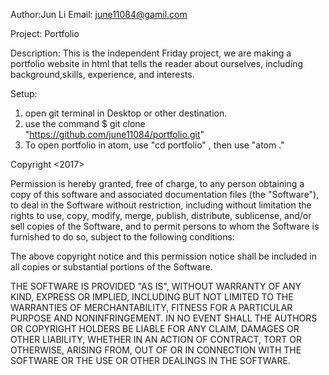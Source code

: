 Author:Jun Li
Email: june11084@gamil.com

Project: Portfolio

Description: This is the independent Friday project, we are making a portfolio website in html that tells
the reader about ourselves, including background,skills, experience, and interests.

Setup:
1. open git terminal in Desktop or other destination.
2. use the command $ git clone "https://github.com/june11084/portfolio.git"
3. To open portfolio in atom, use "cd portfolio" , then use "atom ."

Copyright <2017> <Jun Li>

Permission is hereby granted, free of charge, to any person obtaining a copy of this software and associated documentation files (the "Software"), to deal in the Software without restriction, including without limitation the rights to use, copy, modify, merge, publish, distribute, sublicense, and/or sell copies of the Software, and to permit persons to whom the Software is furnished to do so, subject to the following conditions:

The above copyright notice and this permission notice shall be included in all copies or substantial portions of the Software.

THE SOFTWARE IS PROVIDED "AS IS", WITHOUT WARRANTY OF ANY KIND, EXPRESS OR IMPLIED, INCLUDING BUT NOT LIMITED TO THE WARRANTIES OF MERCHANTABILITY, FITNESS FOR A PARTICULAR PURPOSE AND NONINFRINGEMENT. IN NO EVENT SHALL THE AUTHORS OR COPYRIGHT HOLDERS BE LIABLE FOR ANY CLAIM, DAMAGES OR OTHER LIABILITY, WHETHER IN AN ACTION OF CONTRACT, TORT OR OTHERWISE, ARISING FROM, OUT OF OR IN CONNECTION WITH THE SOFTWARE OR THE USE OR OTHER DEALINGS IN THE SOFTWARE.
